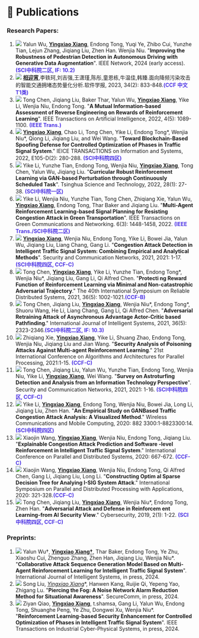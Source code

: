 <span class='anchor' id='Publications'></span>

# 📝 Publications

### Research Papers:

1. <img src="https://img.shields.io/badge/IEEE Network-2024-blue?style=flat-square"> Yalun Wu, **<u>Yingxiao Xiang</u>**, Endong Tong, Yuqi Ye, Zhibo Cui, Yunzhe Tian, Lejun Zhang, Jiqiang Liu, Zhen Han. Wenjia Niu. "**Improving the Robustness of Pedestrian Detection in Autonomous Driving with Generative Data Augmentation**". IEEE Network, 2024 (early access). <font color="#4C33E5"><b>(SCI中科院二区, IF: 10.2)</b></font> 
2. <img src="https://img.shields.io/badge/软件学报-2023-blue?style=flat-square"> **<u>相迎宵</u>**,李轶珂,刘吉强,王潇瑾,陈彤,童恩栋,牛温佳,韩臻.面向降频污染攻击的智能交通拥堵态势量化分析.软件学报, 2023, 34(2): 833-848.<font color="#4C33E5"><b>(CCF 中文 T1类)</b></font> 
3. <img src="https://img.shields.io/badge/TAI-2022-blue?style=flat-square"> Tong Chen, Jiqiang Liu, Baker Thar, Yalun Wu, **<u>Yingxiao Xiang</u>**, Yike Li, Wenjia Niu, Endong Tong. "**A Mutual Information-based Assessment of Reverse Engineering on Rewards of Reinforcement Learning**". IEEE Transactions on Artificial Intelligence, 2022, 4(5): 1089-1100.  <font color="#4C33E5"><b>(IEEE Trans.)</b></font>
4. <img src="https://img.shields.io/badge/IEICE Trans-2022-blue?style=flat-square"> **<u>Yingxiao Xiang</u>**, Chao Li, Tong Chen, Yike Li, Endong Tong*, Wenjia Niu*, Qiong Li, Jiqiang Liu, and Wei Wang. "**Toward Blockchain-Based Spoofing Defense for Controlled Optimization of Phases in Traffic Signal System**." IEICE TRANSACTIONS on Information and Systems, 2022, E105-D(2): 280-288. <font color="#4C33E5"><b>(SCI中科院四区)</b></font> 
5. <img src="https://img.shields.io/badge/TST-2022-blue?style=flat-square"> Yike Li, Yunzhe Tian, Endong Tong, Wenjia Niu, **<u>Yingxiao Xiang</u>**, Tong Chen, Yalun Wu, Jiqiang Liu. "**Curricular Robust Reinforcement Learning via GAN-based Perturbation through Continuously Scheduled Task**". Tsinghua Science and Technology, 2022, 28(1): 27-38.  <font color="#4C33E5"><b>(SCI中科院一区)</b></font> 
6. <img src="https://img.shields.io/badge/TGCN-2022-blue?style=flat-square"> Yike Li, Wenjia Niu, Yunzhe Tian, Tong Chen, Zhiqiang Xie, Yalun Wu, **<u>Yingxiao Xiang</u>**, Endong Tong, Thar Baker and Jiqiang Liu. "**Multi-Agent Reinforcement Learning-based Signal Planning for Resisting Congestion Attack in Green Transportation**". IEEE Transactions on Green Communications and Networking. 6(3): 1448-1458, 2022.  <font color="#4C33E5"><b>(IEEE Trans./SCI中科院二区)</b></font> 
7. <img src="https://img.shields.io/badge/SCN-2021-blue?style=flat-square"> **<u>Yingxiao Xiang</u>**, Wenjia Niu, Endong Tong, Yike Li, Bowei Jia, Yalun Wu, Jiqiang Liu, Liang Chang, Gang Li. "**Congestion Attack Detection in Intelligent Traffic Signal System: Combining Empirical and Analytical Methods**". Security and Communication Networks, 2021, 2021: 1-17. <font color="#4C33E5"><b>(SCI中科院四区, CCF-C)</b></font> 
8. <img src="https://img.shields.io/badge/SRDS-2021-blue?style=flat-square"> Tong Chen, **<u>Yingxiao Xiang</u>**, Yike Li, Yunzhe Tian, Endong Tong*, Wenjia Niu*, Jiqiang Liu, Gang Li, Qi Alfred Chen. "**Protecti ng Reward Function of Reinforcement Learning via Minimal and Non-catastrophic Adversarial Trajectory**." The 40th International Symposium on Reliable Distributed Systems, 2021, 36(5): 1002-1021.<font color="#4C33E5"><b>(CCF-B)</b></font> 
9. <img src="https://img.shields.io/badge/JIS-2021-blue?style=flat-square"> Tong Chen, Jiqiang Liu, **<u>Yingxiao Xiang</u>**, Wenjia Niu*, Endong Tong*, Shuoru Wang, He Li, Liang Chang, Gang Li, Qi Alfred Chen. "**Adversarial Retraining Attack of Asynchronous Advantage Actor-Critic based Pathfinding**." International Journal of Intelligent Systems, 2021, 36(5): 2323-2346.<font color="#4C33E5"><b>(SCI中科院二区, IF: 10.3)</b></font> 
11. <img src="https://img.shields.io/badge/ICA3PP-2021-blue?style=flat-square"> Zhiqiang Xie, **<u>Yingxiao Xiang</u>**, Yike Li, Shuang Zhao, Endong Tong, Wenjia Niu, Jiqiang Liu and Jian Wang. "**Security Analysis of Poisoning Attacks Against Multi-agent Reinforcement Learning**." 21st International Conference on Algorithms and Architectures for Parallel Processing, 2021:1-15. <font color="#4C33E5"><b>(CCF-C)</b></font> 
12. <img src="https://img.shields.io/badge/SCN-2021-blue?style=flat-square"> Tong Chen, Jiqiang Liu, Yalun Wu, Yunzhe Tian, Endong Tong, Wenjia Niu, Yike Li, **<u>Yingxiao Xiang</u>**, Wei Wang. "**Survey on Astroturfing Detection and Analysis from an Information Technology Perspective**". Security and Communication Networks, 2021, 2021: 1-16. <font color="#4C33E5"><b>(SCI中科院四区, CCF-C)</b></font> 
13. <img src="https://img.shields.io/badge/WCMC-2020-blue?style=flat-square"> Yike Li, **<u>Yingxiao Xiang</u>**, Endong Tong, Wenjia Niu, Bowei Jia, Long Li, Jiqiang Liu, Zhen Han. "**An Empirical Study on GANBased Traffic Congestion Attack Analysis: A Visualized Method**." Wireless Communications and Mobile Computing, 2020: 882 3300:1-8823300:14. <font color="#4C33E5"><b>(SCI中科院四区)</b></font> 
14. <img src="https://img.shields.io/badge/ICPADS-2020-blue?style=flat-square"> Xiaojin Wang, **<u>Yingxiao Xiang</u>**, Wenjia Niu, Endong Tong, Jiqiang Liu. "**Explainable Congestion Attack Prediction and Software -level Reinforcement in Intelligent Traffic Signal System**." International Conference on Parallel and Distributed Systems, 2020: 667-672. <font color="#4C33E5"><b>(CCF-C)</b></font> 
15. <img src="https://img.shields.io/badge/ISPA-2020-blue?style=flat-square"> Xiaojin Wang, **<u>Yingxiao Xiang</u>**, Wenjia Niu, Endong Tong, Qi Alfred Chen, Gang Li, Jiqiang Liu, Long Li. "**Constructing Optim al Sparse Decision Tree for Analying I-SIG System Attack**." International Symposium on Parallel and Distributed Processing with Applications, 2020: 321-328.<font color="#4C33E5"><b>(CCF-C)</b></font> 
16. <img src="https://img.shields.io/badge/Cybersecurity-2019-blue?style=flat-square"> Tong Chen, Jiqiang Liu, **<u>Yingxiao Xiang</u>**, Wenjia Niu*, Endong Tong, Zhen Han. "**Adversarial Attack and Defense in Reinforcem ent Learning-from AI Security View**." Cybersecurity, 2019, 2(1): 1-22. <font color="#4C33E5"><b>(SCI中科院四区, CCF-C)</b></font>


### Preprints:

1. <img src="https://img.shields.io/badge/JIS-2024-red?style=flat-square"> Yalun Wu†,  **<u>Yingxiao Xiang†</u>**, Thar Baker, Endong Tong, Ye Zhu, Xiaoshu Cui, Zhenguo Zhang, Zhen Han,  Jiqiang Liu, Wenjia Niu\*. "**Collaborative Attack Sequence Generation Model Based on Multi-Agent Reinforcement Learning for Intelligent Traffic Signal System**". International Journal of Intelligent Systems, in press, 2024.
2. <img src="https://img.shields.io/badge/SecureComm-2024-red?style=flat-square"> Song Liu,  **<u>Yingxiao Xiang*</u>**, Hanwen Kang, Ruijie Qi, Yepeng Yao, Zhigang Lu. "**Piercing the Fog: A Noise Network Alarm Reduction Method for Situational Awareness**". SecureComm, in press, 2024.
3. <img src="https://img.shields.io/badge/TICPS-2024-red?style=flat-square"> Ziyan Qiao, **<u>Yingxiao Xiang</u>**, t.shamsa, Gang Li, Yalun Wu, Endong Tong, Shuanghe Peng, Ye Zhu, Dongwei Xu, Wenjia Niu\*. "**Reinforcement Learning-based Security Enhancement for Controlled Optimization of Phases in Intelligent Traffic Signal System**". IEEE Transactions on Industrial Cyber-Physical Systems, in press, 2024.
